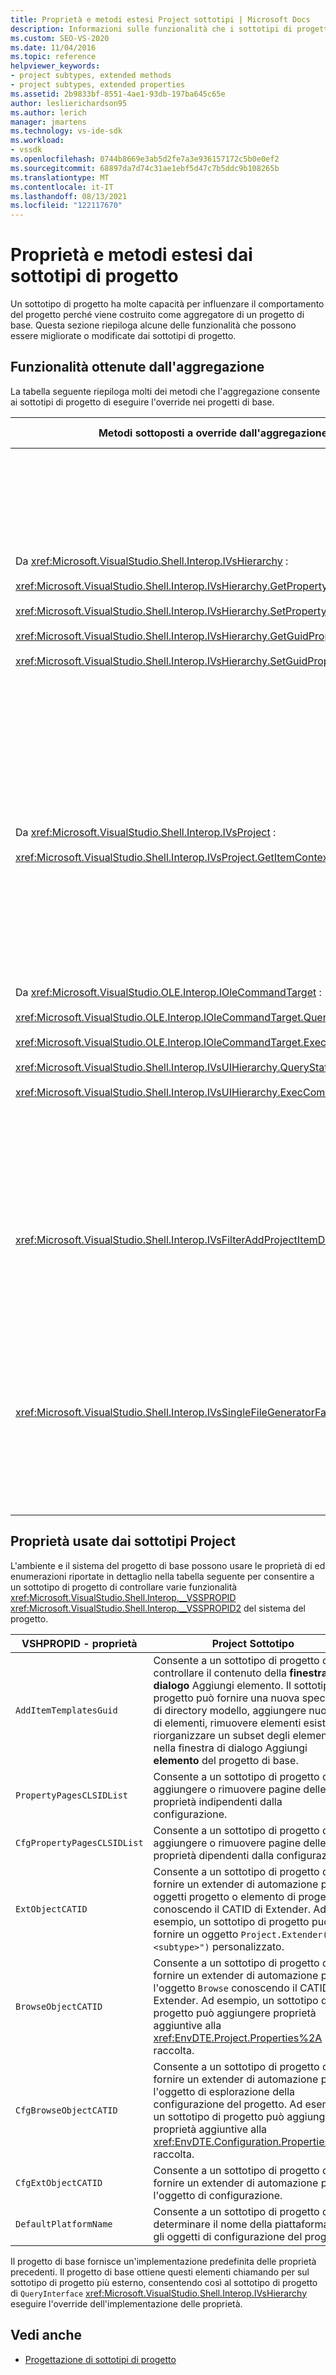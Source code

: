 ```yaml
---
title: Proprietà e metodi estesi Project sottotipi | Microsoft Docs
description: Informazioni sulle funzionalità che i sottotipi di progetto possono migliorare o modificare, che consentono di personalizzare il comportamento dei sistemi di progetto di Visual Studio.
ms.custom: SEO-VS-2020
ms.date: 11/04/2016
ms.topic: reference
helpviewer_keywords:
- project subtypes, extended methods
- project subtypes, extended properties
ms.assetid: 2b9833bf-8551-4ae1-93db-197ba645c65e
author: leslierichardson95
ms.author: lerich
manager: jmartens
ms.technology: vs-ide-sdk
ms.workload:
- vssdk
ms.openlocfilehash: 0744b8669e3ab5d2fe7a3e936157172c5b0e0ef2
ms.sourcegitcommit: 68897da7d74c31ae1ebf5d47c7b5ddc9b108265b
ms.translationtype: MT
ms.contentlocale: it-IT
ms.lasthandoff: 08/13/2021
ms.locfileid: "122117670"
---
```

# <a name="properties-and-methods-extended-by-project-subtypes"></a>Proprietà e metodi estesi dai sottotipi di progetto
Un sottotipo di progetto ha molte capacità per influenzare il comportamento del progetto perché viene costruito come aggregatore di un progetto di base. Questa sezione riepiloga alcune delle funzionalità che possono essere migliorate o modificate dai sottotipi di progetto.

## <a name="features-gained-by-aggregation"></a>Funzionalità ottenute dall'aggregazione
 La tabella seguente riepiloga molti dei metodi che l'aggregazione consente ai sottotipi di progetto di eseguire l'override nei progetti di base.

|Metodi sottoposti a override dall'aggregazione|Project Sottotipo|
|---------------------------------------|---------------------|
|Da <xref:Microsoft.VisualStudio.Shell.Interop.IVsHierarchy> :<br /><br /> <xref:Microsoft.VisualStudio.Shell.Interop.IVsHierarchy.GetProperty%2A><br /><br /> <xref:Microsoft.VisualStudio.Shell.Interop.IVsHierarchy.SetProperty%2A><br /><br /> <xref:Microsoft.VisualStudio.Shell.Interop.IVsHierarchy.GetGuidProperty%2A><br /><br /> <xref:Microsoft.VisualStudio.Shell.Interop.IVsHierarchy.SetGuidProperty%2A>|Consente a un sottotipo di progetto di<br /><br /> - Modificare la didascalia e l'icona del nodo del progetto.<br />- Eseguire l'override completo dell'oggetto `Browse` progetto.<br />- Controllare se il progetto può essere rinominato.<br />- Controllare l'ordinamento.<br />- Controllare il contesto utente per la Guida dinamica.|
|Da <xref:Microsoft.VisualStudio.Shell.Interop.IVsProject> :<br /><br /> <xref:Microsoft.VisualStudio.Shell.Interop.IVsProject.GetItemContext%2A>|Consente a un sottotipo di progetto di controllare quali servizi contestuali vengono forniti a finestre di progettazione ed editor.|
|Da <xref:Microsoft.VisualStudio.OLE.Interop.IOleCommandTarget> :<br /><br /> <xref:Microsoft.VisualStudio.OLE.Interop.IOleCommandTarget.QueryStatus%2A><br /><br /> <xref:Microsoft.VisualStudio.OLE.Interop.IOleCommandTarget.Exec%2A><br /><br /> <xref:Microsoft.VisualStudio.Shell.Interop.IVsUIHierarchy.QueryStatusCommand%2A><br /><br /> <xref:Microsoft.VisualStudio.Shell.Interop.IVsUIHierarchy.ExecCommand%2A>|Consente a un sottotipo di progetto di<br /><br /> - Partecipare al routing dei comandi per i comandi di progetto.<br />- Aggiungere, rimuovere o disabilitare entrambi i comandi di ambiente del progetto e Esplora soluzioni comandi attivi.|
|<xref:Microsoft.VisualStudio.Shell.Interop.IVsFilterAddProjectItemDlg2>|Consente al sottotipo di progetto di filtrare ciò che l'utente visualizza nella **finestra di** dialogo Aggiungi nuovo elemento.|
|<xref:Microsoft.VisualStudio.Shell.Interop.IVsSingleFileGeneratorFactory>|Consente a un sottotipo di progetto di<br /><br /> - Determinare il generatore predefinito in base a un'estensione di file.<br />- Eseguire il mapping di un nome di generatore leggibile a un oggetto COM.|

## <a name="properties-used-by-project-subtypes"></a>Proprietà usate dai sottotipi Project
 L'ambiente e il sistema del progetto di base possono usare le proprietà di ed enumerazioni riportate in dettaglio nella tabella seguente per consentire a un sottotipo di progetto di controllare varie funzionalità <xref:Microsoft.VisualStudio.Shell.Interop.__VSSPROPID> <xref:Microsoft.VisualStudio.Shell.Interop.__VSSPROPID2> del sistema del progetto.

|VSHPROPID - proprietà|Project Sottotipo|
|------------------------|---------------------|
|`AddItemTemplatesGuid`|Consente a un sottotipo di progetto di controllare il contenuto della **finestra di dialogo** Aggiungi elemento. Il sottotipo di progetto può fornire una nuova specifica di directory modello, aggiungere nuovi tipi di elementi, rimuovere elementi esistenti e riorganizzare un subset degli elementi nella finestra di dialogo Aggiungi **elemento** del progetto di base.|
|`PropertyPagesCLSIDList`|Consente a un sottotipo di progetto di aggiungere o rimuovere pagine delle proprietà indipendenti dalla configurazione.|
|`CfgPropertyPagesCLSIDList`|Consente a un sottotipo di progetto di aggiungere o rimuovere pagine delle proprietà dipendenti dalla configurazione.|
|`ExtObjectCATID`|Consente a un sottotipo di progetto di fornire un extender di automazione per gli oggetti progetto o elemento di progetto conoscendo il CATID di Extender. Ad esempio, un sottotipo di progetto può fornire un oggetto `Project.Extender("<subtype>")` personalizzato.|
|`BrowseObjectCATID`|Consente a un sottotipo di progetto di fornire un extender di automazione per l'oggetto `Browse` conoscendo il CATID di Extender. Ad esempio, un sottotipo di progetto può aggiungere proprietà aggiuntive alla <xref:EnvDTE.Project.Properties%2A> raccolta.|
|`CfgBrowseObjectCATID`|Consente a un sottotipo di progetto di fornire un extender di automazione per l'oggetto di esplorazione della configurazione del progetto. Ad esempio, un sottotipo di progetto può aggiungere proprietà aggiuntive alla <xref:EnvDTE.Configuration.Properties%2A> raccolta.|
|`CfgExtObjectCATID`|Consente a un sottotipo di progetto di fornire un extender di automazione per l'oggetto di configurazione.|
|`DefaultPlatformName`|Consente a un sottotipo di progetto di determinare il nome della piattaforma per gli oggetti di configurazione del progetto.|

 Il progetto di base fornisce un'implementazione predefinita delle proprietà precedenti. Il progetto di base ottiene questi elementi chiamando per sul sottotipo di progetto più esterno, consentendo così al sottotipo di progetto di `QueryInterface` <xref:Microsoft.VisualStudio.Shell.Interop.IVsHierarchy> eseguire l'override dell'implementazione delle proprietà.

## <a name="see-also"></a>Vedi anche
- [Progettazione di sottotipi di progetto](../../extensibility/internals/project-subtypes-design.md)
